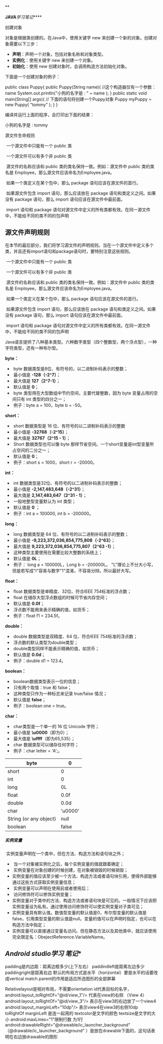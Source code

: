 **

**JAVA***学习笔记*****

创建对象

对象是根据类创建的。在Java中，使用关键字 new 来创建一个新的对象。创建对象需要以下三步：

- **声明**：声明一个对象，包括对象名称和对象类型。
- **实例化**：使用关键字 new 来创建一个对象。
- **初始化**：使用 new 创建对象时，会调用构造方法初始化对象。

下面是一个创建对象的例子：

public class Puppy{   public Puppy(String name){      //这个构造器仅有一个参数：name      System.out.println("小狗的名字是 : " + name );    }   public static void main(String[] args){      // 下面的语句将创建一个Puppy对象      Puppy myPuppy = new Puppy( "tommy" );   } }

编译并运行上面的程序，会打印出下面的结果：

小狗的名字是 : tommy

源文件生命规则

​		一个源文件中只能有一个 public 类

​		一个源文件可以有多个非 public 类

​		源文件的名称应该和 public 类的类名保持一致。例如：源文件中 public 类的类名是 Employee，那么源文件应该命名为Employee.java。

​		如果一个类定义在某个包中，那么 package 语句应该在源文件的首行。

​		如果源文件包含 import 语句，那么应该放在 package 语句和类定义之间。如果没有 package 语句，那么 import 语句应该在源文件中最前面。

​		import 语句和 package 语句对源文件中定义的所有类都有效。在同一源文件中，不能给不同的类不同的包声明

## 源文件声明规则

在本节的最后部分，我们将学习源文件的声明规则。当在一个源文件中定义多个类，并且还有import语句和package语句时，要特别注意这些规则。

​		一个源文件中只能有一个 public 类

​		一个源文件可以有多个非 public 类

​		源文件的名称应该和 public 类的类名保持一致。例如：源文件中 public 类的类名是 Employee，那么源文件应该命名为Employee.java。

​		如果一个类定义在某个包中，那么 package 语句应该在源文件的首行。

​		如果源文件包含 import 语句，那么应该放在 package 语句和类定义之间。如果没有 package 语句，那么 import 语句应该在源文件中最前面。

​		import 语句和 package 语句对源文件中定义的所有类都有效。在同一源文件中，不能给不同的类不同的包声明

Java语言提供了八种基本类型。六种数字类型（四个整数型，两个浮点型），一种字符类型，还有一种布尔型。 

**byte：**

- ​		byte 数据类型是8位、有符号的，以二进制补码表示的整数；
- ​		最小值是 **-128（-2^7）**；
- ​		最大值是 **127（2^7-1）**；
- ​		默认值是 **0**；
- ​		byte 类型用在大型数组中节约空间，主要代替整数，因为 byte 变量占用的空间只有 int 类型的四分之一；
- ​		例子：byte a = 100，byte b = -50。



**short：**



- ​		short 数据类型是 16 位、有符号的以二进制补码表示的整数
- ​		最小值是 **-32768（-2^15）**；
- ​		最大值是 **32767（2^15 - 1）**；
- ​		Short 数据类型也可以像 byte 那样节省空间。一个short变量是int型变量所占空间的二分之一；
- ​		默认值是 **0**；
- ​		例子：short s = 1000，short r = -20000。

**int：**

- ​		int 数据类型是32位、有符号的以二进制补码表示的整数；
- ​		最小值是 **-2,147,483,648（-2^31）**；
- ​		最大值是 **2,147,483,647（2^31 - 1）**；
- ​		一般地整型变量默认为 int 类型；
- ​		默认值是 **0** ；
- ​		例子：int a = 100000, int b = -200000。

**long：**

- ​		long 数据类型是 64 位、有符号的以二进制补码表示的整数；
- ​		最小值是 **-9,223,372,036,854,775,808（-2^63）**；
- ​		最大值是 **9,223,372,036,854,775,807（2^63 -1）**；
- ​		这种类型主要使用在需要比较大整数的系统上；
- ​		默认值是 **0L**；
- ​		例子： long a = 100000L，Long b = -200000L。
   "L"理论上不分大小写，但是若写成"l"容易与数字"1"混淆，不容易分辩。所以最好大写。

**float：**

- ​		float 数据类型是单精度、32位、符合IEEE 754标准的浮点数；
- ​		float 在储存大型浮点数组的时候可节省内存空间；
- ​		默认值是 **0.0f**；
- ​		浮点数不能用来表示精确的值，如货币；
- ​		例子：float f1 = 234.5f。

**double：**

- ​		double 数据类型是双精度、64 位、符合IEEE 754标准的浮点数；
- ​		浮点数的默认类型为double类型；
- ​		double类型同样不能表示精确的值，如货币；
- ​		默认值是 **0.0d**；
- ​		例子：double d1 = 123.4。

**boolean：**

- ​		boolean数据类型表示一位的信息；
- ​		只有两个取值：true 和 false；
- ​		这种类型只作为一种标志来记录 true/false 情况；
- ​		默认值是 **false**；
- ​		例子：boolean one = true。

**char：**

- ​		char类型是一个单一的 16 位 Unicode 字符；
- ​		最小值是 **\u0000**（即为0）；
- ​		最大值是 **\uffff**（即为65,535）；
- ​		char 数据类型可以储存任何字符；
- ​		例子：char letter = 'A';。

| byte                   | 0       |
| ---------------------- | ------- |
| short                  | 0       |
| int                    | 0       |
| long                   | 0L      |
| float                  | 0.0f    |
| double                 | 0.0d    |
| char                   | 'u0000' |
| String (or any object) | null    |
| boolean                | false   |



##### 实例变量

​		实例变量声明在一个类中，但在方法、构造方法和语句块之外；

- ​		当一个对象被实例化之后，每个实例变量的值就跟着确定；
- ​		实例变量在对象创建的时候创建，在对象被销毁的时候销毁；
- ​		实例变量的值应该至少被一个方法、构造方法或者语句块引用，使得外部能够通过这些方式获取实例变量信息；
- ​		实例变量可以声明在使用前或者使用后；
- ​		访问修饰符可以修饰实例变量；
- ​		实例变量对于类中的方法、构造方法或者语句块是可见的。一般情况下应该把实例变量设为私有。通过使用访问修饰符可以使实例变量对子类可见；
- ​		实例变量具有默认值。数值型变量的默认值是0，布尔型变量的默认值是false，引用类型变量的默认值是null。变量的值可以在声明时指定，也可以在构造方法中指定；
- ​		实例变量可以直接通过变量名访问。但在静态方法以及其他类中，就应该使用完全限定名：ObejectReference.VariableName。

## ***Android studio学习 笔记****

padding是内边距：距离边框多少(上下左右）
paddindleft是距离左边多少
paddingright是距离右边
默认的布局方式是水平（horizontal）要是水平的话要改成vertical
match parent的作用是适应所选图形的全部屏幕

Relativelayout是相对布局，不需要orientation
id代表目标的名字，android:layout_toRightOf="@id/view_1"/> 代表在view的右侧
 （View 4）android:layout_toRightOf="@id/view_3"/> 表示在view3的右边放了一个view4
android:layout_marginLeft="10dp"/> 表示view4在view3的右侧10dp    
toRightOf  marginLeft 是连一起用的
textcolor是文字的颜色
textsize是文字的大小
 android:maxLines="1"限制行数 为1行
android:drawableRight="@drawable/ic_launcher_background"  （@drawable/ic_launcher_background" ）是放在drawable下面的，这句话表明在右边放drawable的图形